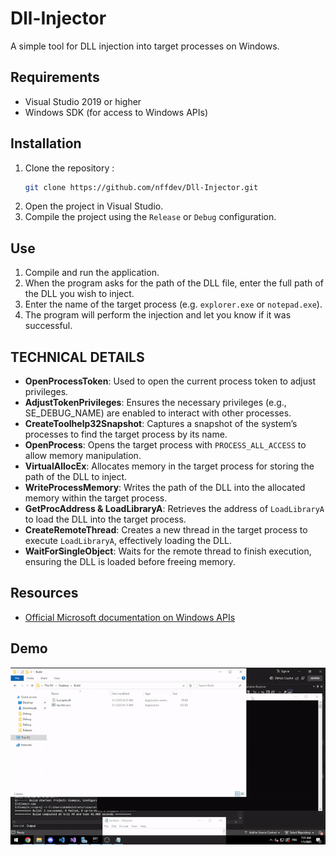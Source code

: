 # Dll-Injector
A simple tool for DLL injection into target processes on Windows.

## Requirements
- Visual Studio 2019 or higher
- Windows SDK (for access to Windows APIs)

## Installation
1. Clone the repository :
   ```bash
   git clone https://github.com/nffdev/Dll-Injector.git
   ```
2. Open the project in Visual Studio.
3. Compile the project using the `Release` or `Debug` configuration.

## Use
1. Compile and run the application.
2. When the program asks for the path of the DLL file, enter the full path of the DLL you wish to inject.
3. Enter the name of the target process (e.g. `explorer.exe` or `notepad.exe`).
4. The program will perform the injection and let you know if it was successful.

## TECHNICAL DETAILS

- **OpenProcessToken**: Used to open the current process token to adjust privileges.  
- **AdjustTokenPrivileges**: Ensures the necessary privileges (e.g., SE_DEBUG_NAME) are enabled to interact with other processes.  
- **CreateToolhelp32Snapshot**: Captures a snapshot of the system’s processes to find the target process by its name.  
- **OpenProcess**: Opens the target process with `PROCESS_ALL_ACCESS` to allow memory manipulation.  
- **VirtualAllocEx**: Allocates memory in the target process for storing the path of the DLL to inject.  
- **WriteProcessMemory**: Writes the path of the DLL into the allocated memory within the target process.  
- **GetProcAddress & LoadLibraryA**: Retrieves the address of `LoadLibraryA` to load the DLL into the target process.  
- **CreateRemoteThread**: Creates a new thread in the target process to execute `LoadLibraryA`, effectively loading the DLL.  
- **WaitForSingleObject**: Waits for the remote thread to finish execution, ensuring the DLL is loaded before freeing memory.

## Resources
- [Official Microsoft documentation on Windows APIs](https://docs.microsoft.com/en-us/windows/win32/)

## Demo

![Demo](https://raw.githubusercontent.com/nffdev/Dll-Injector/main/demo.gif)
